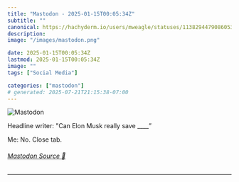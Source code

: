 ```yaml
---
title: "Mastodon - 2025-01-15T00:05:34Z"
subtitle: ""
canonical: https://hachyderm.io/users/mweagle/statuses/113829447908605353
description:
image: "/images/mastodon.png"

date: 2025-01-15T00:05:34Z
lastmod: 2025-01-15T00:05:34Z
image: ""
tags: ["Social Media"]

categories: ["mastodon"]
# generated: 2025-07-21T21:15:38-07:00
---
```

![Mastodon](/images/mastodon.png)

<p>Headline writer: &quot;Can Elon Musk really save ____”</p><p>Me: No. Close tab.</p>


###### [Mastodon Source 🐘](https://hachyderm.io/@mweagle/113829447908605353)

___
